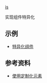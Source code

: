 [is](https://developer.mozilla.org/en-US/docs/Web/HTML/Global_attributes/is)

实现组件特异化

## 示例
* [特异化组件](./basic.html)

## 参考资料
* [使用定制化元素](https://developer.mozilla.org/en-US/docs/Web/Web_Components/Using_custom_elements)